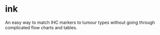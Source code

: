 # ink

An easy way to match IHC markers to tumour types without going through complicated flow charts and tables.
